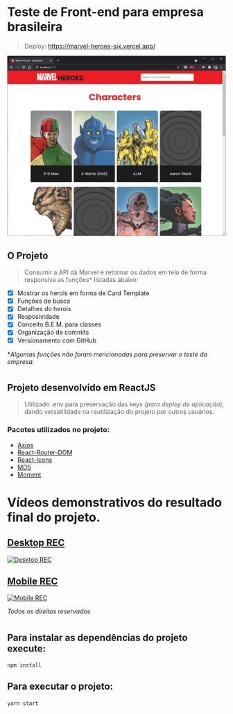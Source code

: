 # Teste de Front-end para empresa brasileira

> Deploy: https://marvel-heroes-six.vercel.app/

![Desktop Print Project](public/desktopprint.png)

## O Projeto 
> Consumir a API da Marvel e retornar os dados em tela de forma responsiva as funções* listadas abaixo:

 - [x] Mostrar os herois em forma de Card Template
 - [x] Funções de busca
 - [x] Detalhes do herois
 - [x] Resposividade
 - [x] Conceito B.E.M. para classes
 - [x] Organização de commits
 - [x] Versionamento com GitHub

**Algumas funções não foram mencionadas para preservar o teste da empresa.*

#
## Projeto desenvolvido em ReactJS
> Utilizado .env para preservação das keys *(para deploy de aplicação)*, dando versatilidade na reutilização do projeto por outros usuários. 

### Pacotes utilizados no projeto:
- [Axios]
- [React-Router-DOM]
- [React-Icons]
- [MD5]
- [Moment]

# Vídeos demonstrativos do resultado final do projeto.

## [Desktop REC]
[![Desktop REC](https://img.youtube.com/vi/iUK8-3YVLjc/0.jpg)](https://www.youtube.com/watch?v=iUK8-3YVLjc)

## [Mobile REC]
[![Mobile REC](https://img.youtube.com/vi/33tjxm1HZqo/0.jpg)](https://www.youtube.com/watch?v=33tjxm1HZqo)

*Todos os direitos reservados* 

#
## Para instalar as dependências do projeto execute:

 ```
 npm install
 ```

 ## Para executar o projeto:

 ```
 yarn start
 ```

<!-- desktop https://youtu.be/iUK8-3YVLjc -->
<!-- mobile https://youtu.be/33tjxm1HZqo -->

  [Axios]: <https://github.com/axios/axios>
  [React-Router-DOM]: <https://github.com/ReactTraining/react-router>
  [React-Icons]: <https://react-icons.github.io/react-icons/>
  [MD5]: <https://www.npmjs.com/package/md5>
  [Moment]: <https://github.com/moment/moment/>

  [Desktop REC]: <https://youtu.be/iUK8-3YVLjc>
  [Mobile REC]: <https://youtu.be/33tjxm1HZqo>
  